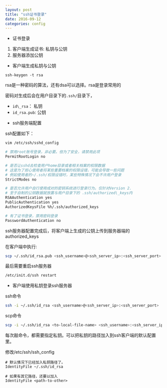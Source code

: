 ```yaml
---
layout: post
title: "ssh证书登录"
date: 2016-09-12
categories: config
---
```


* 证书登录

1. 客户端生成证书: 私钥与公钥
2. 服务器添加公钥

* 客户端生成私钥与公钥

`ssh-keygen -t rsa`

rsa是一种密码的算法，还有dsa可以选择。rsa是登录常用的

密码对生成后会在用户目录下的`.ssh/`目录下，

- `id\_rsa`： 私钥
- `id_rsa.pub`: 公钥

* ssh服务端配置

ssh配置如下：

```bash
vim /etc/ssh/sshd_config

# 禁用root账号登录，非必要。但为了安全，请禁用此项
PermitRootLogin no

# 是否让sshd去检查用户home目录或者相关档案的权限数据
# 这是为了担心使用者将某些重要档案的权限设错，可能会导致一些问题
# 例如使用者的~/.ssh/权限设错时，某些特殊情况下会不许用户登录
StrictModes no

# 是否允许用户自行使用成对的密钥系统进行登录行为。仅针对Version 2.
# 至于自制的公钥数据就放置与用户目录下的 .ssh/authorized\_keys内
RSAAuthentication yes
PublicAuthentication yes
AuthorizedKeysFile %h/.ssh/authorized_keys

# 有了证书登录，禁用密码登录
PasswordAuthentication no
```

ssh服务器配置完成后，将客户端上生成的公钥上传到服务器端的 authorized_keys

在客户端中执行:

```bash
scp ~/.ssh/id_rsa.pub <ssh_username>@<ssh_server_ip>:<ssh_server_port>:~/.ssh/authorized_keys
```

最后需要重启ssh服务器

```bash
/etc/init.d/ssh restart
```

* 客户端使用私钥登录ssh服务器

ssh命令

```bash
ssh -i ~/.ssh/id_rsa <ssh_username>@<ssh_server_ip>:<ssh_server_port>
```

scp命令

```bash
scp -i ~/.ssh/id_rsa <to-local-file-name> <ssh_username>:<ssh_server_ip>:<ssh_server_port>:<to-remote-file-name>
```

每次敲命令，都需要指定私钥。可以把私钥的路径加入到ssh客户端的默认配置里。

修改/etc/ssh/ssh\_config

```config
# 默认情况下已经加入私钥路径了。
IdentityFile ~/.ssh/id_rsa

# 如果有其它路径，还要以加入
IdentityFile <path-to-other>
```
